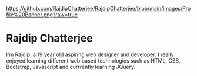 https://github.com/RajdipChatterjee/RajdipChatterjee/blob/main/images/Profile%20Banner.png?raw=true
# Rajdip Chatterjee

I'm Rajdip, a 19 year old aspiring web designer and developer. I really enjoyed learning different web based technologies such as HTML, CSS, Bootstrap, Javascript and currrently learning JQuery.
